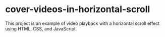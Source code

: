 # cover-videos-in-horizontal-scroll
This project is an example of video playback with a horizontal scroll effect using HTML, CSS, and JavaScript.
